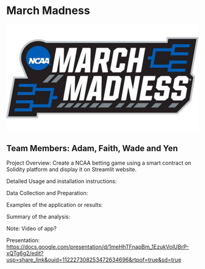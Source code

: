 # March Madness
![Image](./Images/marchmadness_logo_ncaa.gif)
## Team Members: Adam, Faith, Wade and Yen

Project Overview: Create a NCAA betting game using a smart contract on Solidity platform and display it on Streamlit website.

Detailed Usage and installation instructions: 

Data Collection and Preparation:

Examples of the application or results:

Summary of the analysis: 

Note: Video of app?

Presentation: https://docs.google.com/presentation/d/1meHhTFnapBm_1EzukVolUBrP-xQTg6g2/edit?usp=share_link&ouid=112227308253472634696&rtpof=true&sd=true